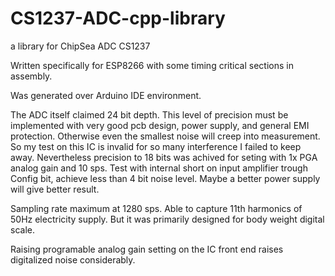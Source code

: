 # CS1237-ADC-cpp-library
a library for ChipSea ADC CS1237


Written specifically for ESP8266 with some timing critical sections in assembly.

Was generated over Arduino IDE environment.





The ADC itself claimed 24 bit depth. This level of precision must be implemented with very good pcb design, power supply, and general EMI protection. Otherwise even the smallest noise will creep into measurement. So my test on this IC is invalid for so many interference I failed to keep away. Nevertheless precision to 18 bits was achived for seting with 1x PGA analog gain and 10 sps. Test with internal short on input amplifier trough Config bit, achieve less than 4 bit noise level. Maybe a better power supply will give better result.

Sampling rate maximum at 1280 sps. Able to capture 11th harmonics of 50Hz electricity supply. But it was primarily designed for body weight digital scale.

Raising programable analog gain setting on the IC front end raises digitalized noise considerably.




